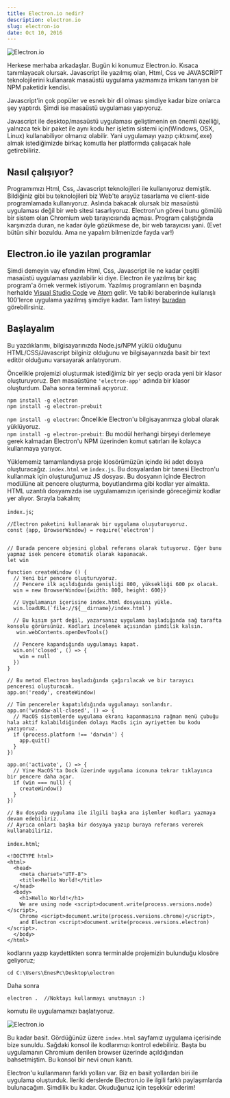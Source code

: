 ```yaml
---
title: Electron.io nedir?
description: electron.io
slug: electron-io
date: Oct 10, 2016
---
```


![Electron.io](../../../../../images/electron1.jpg)

Herkese merhaba arkadaşlar. Bugün ki konumuz Electron.io.
Kısaca tanımlayacak olursak.
Javascript ile yazılmış olan, Html, Css ve JAVASCRİPT teknolojilerini kullanarak
masaüstü uygulama yazmamıza imkanı tanıyan bir NPM paketidir kendisi.

Javascript'in çok popüler ve esnek bir dil olması şimdiye kadar bize onlarca şey yaptırdı. Şimdi ise masaüstü uygulaması yapıyoruz.

Javascript ile desktop/masaüstü uygulaması geliştimenin en önemli özelliği, yalnızca tek bir paket ile aynı kodu her işletim sistemi için(Windows, OSX, Linux) kullanabiliyor olmanız olabilir.
Yani uygulamayı yazıp çıktısını(.exe) almak istediğimizde birkaç komutla her platformda çalışacak hale getirebiliriz.

## Nasıl çalışıyor?

Programımızı Html, Css, Javascript teknolojileri ile kullanıyoruz demiştik.
Bildiğiniz gibi bu teknolojileri biz Web'te arayüz tasarlama ve client-side programlamada kullanıyoruz.
Aslında bakacak olursak biz masaüstü uygulaması değil bir web sitesi tasarlıyoruz. Electron'un görevi bunu gömülü bir sistem olan Chromium web tarayıcısında açması.
Program çalıştığında karşınızda duran, ne kadar öyle gözükmese de, bir web tarayıcısı yani. (Evet bütün sihir bozuldu. Ama ne yapalım bilmenizde fayda var!)

## Electron.io ile yazılan programlar

Şimdi demeyin vay efendim Html, Css, Javascript ile ne kadar çeşitli masaüstü uygulaması yazılabilir ki diye.
Electron ile yazılmış bir kaç program'a örnek vermek istiyorum.
Yazılmış programların en başında herhalde [Visual Studio Code](https://github.com/Microsoft/vscode) ve
[Atom](https://github.com/atom/atom) gelir. Ve tabiki beraberinde kullanışlı 100'lerce uygulama yazılmış şimdiye kadar.
Tam listeyi [buradan](http://electron.atom.io/apps/) görebilirsiniz.

## Başlayalım

Bu yazdıklarımı, bilgisayarınızda Node.js/NPM yüklü olduğunu HTML/CSS/Javascript bilginiz olduğunu
ve bilgisayarınızda basit bir text editör olduğunu varsayarak anlatıyorum.

Öncelikle projemizi oluşturmak istediğimiz bir yer seçip orada yeni bir klasor oluşturuyoruz.
Ben masaüstüne `'electron-app'` adında bir klasor oluşturdum. Daha sonra terminali açıyoruz.

```
npm install -g electron
npm install -g electron-prebuit
```

`npm install -g electron`: Öncelikle Electron'u bilgisayarımıza global olarak yüklüyoruz.<br/>
`npm install -g electron-prebuit`: Bu modül herhangi birşeyi derlemeye gerek kalmadan Electron'u
NPM üzerinden komut satırları ile kolayca kullanmaya yarıyor.

Yüklememiz tamamlandıysa proje klosörümüzün içinde iki adet dosya oluşturacağız.
`index.html` ve `index.js`. Bu dosyalardan bir tanesi Electron'u kullanmak için oluşturuğumuz JS dosyası. Bu dosyanın içinde Electron modülüne ait pencere oluşturma, boyutlandırma gibi kodlar yer almakta. HTML uzantılı dosyamızda ise uygulamamızın içerisinde göreceğimiz kodlar yer alıyor. Sırayla bakalım;

`index.js`;

```
//Electron paketini kullanarak bir uygulama oluşuturuyoruz.
const {app, BrowserWindow} = require('electron')


// Burada pencere objesini global referans olarak tutuyoruz. Eğer bunu yapmaz isek pencere otomatik olarak kapanacak.
let win

function createWindow () {
  // Yeni bir pencere oluşturuyoruz.
  // Pencere ilk açıldığında genişliği 800, yüksekliği 600 px olacak.
  win = new BrowserWindow({width: 800, height: 600})

  // Uygulamanın içerisine index.html dosyasını yükle.
  win.loadURL(`file://${__dirname}/index.html`)

  // Bu kısım şart değil, yazarsanız uygulama başladığında sağ tarafta konsolu görürsünüz. Kodları incelemek açısından şimdilik kalsın.
   win.webContents.openDevTools()

  // Pencere kapandığında uygulamayı kapat.
  win.on('closed', () => {
    win = null
  })
}

// Bu metod Electron başladığında çağırılacak ve bir tarayıcı penceresi oluşturacak.
app.on('ready', createWindow)

// Tüm pencereler kapatıldığında uygulamayı sonlandır.
app.on('window-all-closed', () => {
  // MacOS sistemlerde uygulama ekranı kapanmasına rağman menü çubuğu hala aktif kalabildiğinden dolayı MacOs için ayriyetten bu kodu yazıyoruz.
  if (process.platform !== 'darwin') {
    app.quit()
  }
})

app.on('activate', () => {
  // Yine MacOS'ta Dock üzerinde uygulama iconuna tekrar tıklayınca bir pencere daha açar.
  if (win === null) {
    createWindow()
  }
})

// Bu dosyada uygulama ile ilgili başka ana işlemler kodları yazmaya devam edebiliriz.
// Ayrıca onları başka bir dosyaya yazıp buraya referans vererek kullanabiliriz.
```

`index.html`;

```
<!DOCTYPE html>
<html>
  <head>
    <meta charset="UTF-8">
    <title>Hello World!</title>
  </head>
  <body>
    <h1>Hello World!</h1>
    We are using node <script>document.write(process.versions.node)</script>,
    Chrome <script>document.write(process.versions.chrome)</script>,
    and Electron <script>document.write(process.versions.electron)</script>.
  </body>
</html>
```

kodlarını yazıp kaydettikten sonra terminalde projemizin bulunduğu klosöre geliyoruz;

```
cd C:\Users\EnesPc\Desktop\electron
```

Daha sonra

```
electron .  //Noktayı kullanmayı unutmayın :)
```

komutu ile uygulamamızı başlatıyoruz.

![Electron.io](../../../../../images/electron2.jpg)

Bu kadar basit. Gördüğünüz üzere `index.html` sayfamız uygulama içerisinde bize sunuldu. Sağdaki konsol ile kodlarımızı kontrol edebiliriz. Başta bu uygulamanın Chromium denilen browser üzerinde açıldığından bahsetmiştim. Bu konsol bir nevi onun kanıtı.

Electron'u kullanmanın farklı yolları var. Biz en basit yollardan biri ile uygulama oluşturduk. İleriki derslerde Electron.io ile ilgili farklı paylaşımlarda bulunacağım. Şimdilik bu kadar. Okuduğunuz için teşekkür ederim!
